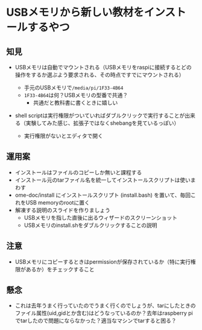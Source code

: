 # USBメモリから新しい教材をインストールするやつ
## 知見
- USBメモリは自動でマウントされる（USBメモリをraspiに接続するとどの操作をするか選ぶよう要求される、その時点ですでにマウントされる）
  - 手元のUSBメモリで`/media/pi/1F33-4B64`
  - `1F33-4B64`は何？USBメモリの型番で共通？
    - 共通だと教科書に書くときに嬉しい

- shell scriptは実行権限がついていればダブルクリックで実行することが出来る（実験してみた感じ、拡張子ではなくshebangを見ているっぽい）
  - 実行権限がないとエディタで開く

## 運用案
- インストールはファイルのコピーしか無いと課程する
- インストール元のtarファイル名を統一してインストールスクリプトは使いまわす
- ome-doc/install にインストールスクリプト (install.bash) を置いて、毎回これをUSB memoryのrootに置く
- 解凍する説明のスライドを作りましょう
  - USBメモリを指した直後に出るウィザードのスクリーンショット
  - USBメモリのinstall.shをダブルクリックすることの説明

## 注意
- USBメモリにコピーするときはpermissionが保存されているか（特に実行権限があるか）をチェックすること

## 懸念
  - これは去年うまく行っていたのでうまく行くのでしょうが、tarにしたときのファイル属性(uid,gidとか含む)はどうなっているのか？去年はraspberry pi でtarしたので問題にならなかった？適当なマシンでtarすると困る？

